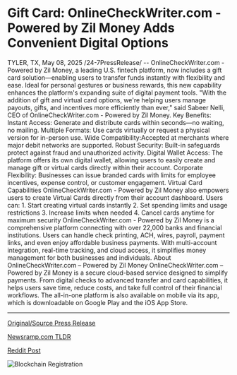 # Gift Card: OnlineCheckWriter.com - Powered by Zil Money Adds Convenient Digital Options

TYLER, TX, May 08, 2025 /24-7PressRelease/ -- OnlineCheckWriter.com - Powered by Zil Money, a leading U.S. fintech platform, now includes a gift card solution—enabling users to transfer funds instantly with flexibility and ease. Ideal for personal gestures or business rewards, this new capability enhances the platform's expanding suite of digital payment tools.   "With the addition of gift and virtual card options, we're helping users manage payouts, gifts, and incentives more efficiently than ever," said Sabeer Nelli, CEO of OnlineCheckWriter.com - Powered by Zil Money.   Key Benefits:   Instant Access: Generate and distribute cards within seconds—no waiting, no mailing.  Multiple Formats: Use cards virtually or request a physical version for in-person use.  Wide Compatibility:Accepted at merchants where major debit networks are supported.  Robust Security: Built-in safeguards protect against fraud and unauthorized activity.  Digital Wallet Access: The platform offers its own digital wallet, allowing users to easily create and manage gift or virtual cards directly within their account.  Corporate Flexibility: Businesses can issue branded cards with limits for employee incentives, expense control, or customer engagement.   Virtual Card Capabilities   OnlineCheckWriter.com - Powered by Zil Money also empowers users to create Virtual Cards directly from their account dashboard. Users can:  1. Start creating virtual cards instantly  2. Set spending limits and usage restrictions  3. Increase limits when needed  4. Cancel cards anytime for maximum security   OnlineCheckWriter.com - Powered by Zil Money is a comprehensive platform connecting with over 22,000 banks and financial institutions. Users can handle check printing, ACH, wires, payroll, payment links, and even enjoy affordable business payments. With multi-account integration, real-time tracking, and cloud access, it simplifies money management for both businesses and individuals.  About OnlineCheckWriter.com – Powered by Zil Money   OnlineCheckWriter.com – Powered by Zil Money is a secure cloud-based service designed to simplify payments. From digital checks to advanced transfer and card capabilities, it helps users save time, reduce costs, and take full control of their financial workflows. The all-in-one platform is also available on mobile via its app, which is downloadable on Google Play and the iOS App Store. 

---

[Original/Source Press Release](https://www.24-7pressrelease.com/press-release/522554/gift-card-onlinecheckwritercom-powered-by-zil-money-adds-convenient-digital-options)
                    

[Newsramp.com TLDR](https://newsramp.com/curated-news/onlinecheckwriter-com-powered-by-zil-money-launches-gift-card-solution-for-instant-fund-transfers/07ee8cf10cd18d5f05cb5c15875b6ec1) 

 



[Reddit Post](https://www.reddit.com/r/BlockchainWeb3New/comments/1khk3xi/onlinecheckwritercom_powered_by_zil_money/) 



![Blockchain Registration](https://cdn.newsramp.app/24-7PressRelease/qrcode/255/8/fileKcxt.webp)
